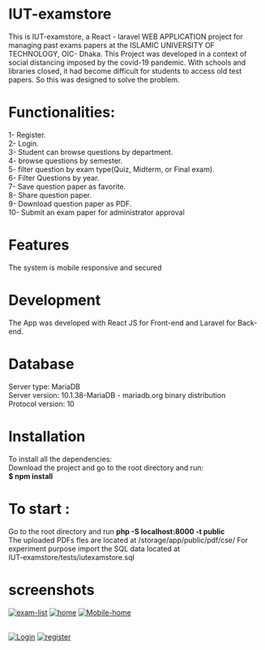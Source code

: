 # IUT-examstore 
This is IUT-examstore, a  React - laravel WEB APPLICATION project for managing past exams papers at the ISLAMIC UNIVERSITY OF TECHNOLOGY, OIC- Dhaka.
This Project was developed in a context of social distancing imposed by the covid-19 pandemic. With schools and libraries closed, it
had become difficult for students to access old test papers. So this was designed to solve the problem. 
# Functionalities:
1- Register.   
2- Login.  
3- Student can browse questions by department.  
4- browse questions by semester.     
5- filter question by exam type(Quiz, Midterm, or Final exam).   
6- Filter Questions by year.  
7- Save question paper as favorite.   
8- Share question paper.  
9- Download question paper as PDF.  
10- Submit an exam paper for administrator approval 


# Features
The system is mobile responsive and secured

# Development
The App was developed with React JS for Front-end and Laravel for Back-end.  
# Database 
Server type: MariaDB  
Server version: 10.1.38-MariaDB - mariadb.org binary distribution  
Protocol version: 10

 # Installation
To install all the dependencies:   
Download the project and go to the root directory and run:  
 **$ npm install**
 # To start :  
 Go to the root directory and run **php -S localhost:8000 -t public**  
 The uploaded PDFs fles are located at /storage/app/public/pdf/cse/
 For experiment purpose import the SQL data located at  
 IUT-examstore/tests/iutexamstore.sql
 
 # screenshots

<a href="https://postimg.cc/N52XVywJ" target="_blank"><img src="https://i.postimg.cc/N52XVywJ/exam-list.png" alt="exam-list"/></a> <a href="https://postimg.cc/GHDBKZk6" target="_blank"><img src="https://i.postimg.cc/GHDBKZk6/home.png" alt="home"/></a> <a href="https://postimg.cc/n9ckBnj8" target="_blank"><img src="https://i.postimg.cc/n9ckBnj8/Mobile-home.png" alt="Mobile-home"/></a><br/><br/>

<a href="https://postimg.cc/ftK4yX1x" target="_blank"><img src="https://i.postimg.cc/ftK4yX1x/Login.png" alt="Login"/></a> <a href="https://postimg.cc/rRFBrsL7" target="_blank"><img src="https://i.postimg.cc/rRFBrsL7/register.png" alt="register"/></a><br/><br/>


